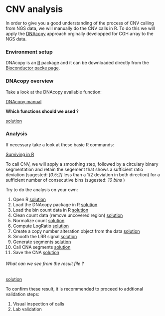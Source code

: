 # CNV analysis
In order to give you a good understanding of the process of CNV calling from NGS data, we will manually do the CNV calls in R. To do this we will apply the 
[DNAcopy](http://www.ncbi.nlm.nih.gov/pubmed/15475419) 
approach orginally developped for CGH array to the NGS data.

### Environment setup

DNAcopy is an 
[R](http://cran.r-project.org/) 
package and it can be downloaded directly from the 
[Bioconductor packe page](http://www.bioconductor.org/packages/release/bioc/html/DNAcopy.html).

### DNAcopy overview

Take a look at the DNAcopy available function:

[DNAcopy manual](http://www.bioconductor.org/packages/release/bioc/manuals/DNAcopy/man/DNAcopy.pdf)


**Which functions should we used ?**  

[solution](solutions/4.DnaCopy_explanation.md)


### Analysis

If necessary take a look at these basic R commands:

[Surviving in R](http://personality-project.org/r/r.commands.html)


To call CNV, we will apply a smoothing step, followed by a circulary binary segmentation and retain the segement that shows a sufficient ratio deviation (sugested: _[0.5;2]_ less than a 1/2 deviation in both direction) for a sufficient number of consecutive bins (sugested: _10 bins_ )

Try to do the analysis on your own:

1. Open R [solution](solutions/4.1DnaCopy_Ropen.md)
2. Load the DNAcopy package in R [solution](solutions/4.2DnaCopy_loadDC.md)
3. Load the bin count data in R [solution](solutions/4.3DnaCopy_loadData.md)
4. Clean count data (remove uncovered region) [solution](solutions/4.4DnaCopy_cleanData.md)
5. Normalize count [solution](solutions/4.5DnaCopy_normData.md)
6. Compute LogRatio [solution](solutions/4.6DnaCopy_LRR.md)
7. Create a copy number alteration object from the data [solution](solutions/4.7DnaCopy_CNA.md)
8. Smooth the LRR signal [solution](solutions/4.8DnaCopy_smooth.md)
9. Generate segments [solution](solutions/4.9DnaCopy_segments.md)
10. Call CNA segments [solution](solutions/4.10DnaCopy_calls.md)
11. Save the CNA [solution](solutions/4.11DnaCopy_output.md)

###### What can we see from the result file ?
[solution](solutions/4.12DnaCopy_exam.md)

To confirm these result, it is recommended to proceed to addtional validation steps:

1. Visual inspection of calls
2. Lab validation


